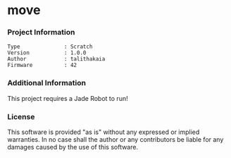 move
================



### Project Information
```
Type              : Scratch
Version           : 1.0.0
Author            : talithakaia
Firmware          : 42
```

### Additional Information
This project requires a Jade Robot to run!

### License
This software is provided "as is" without any expressed or implied warranties.  In no case shall the author or any contributors be liable for any damages caused by the use of this software.

